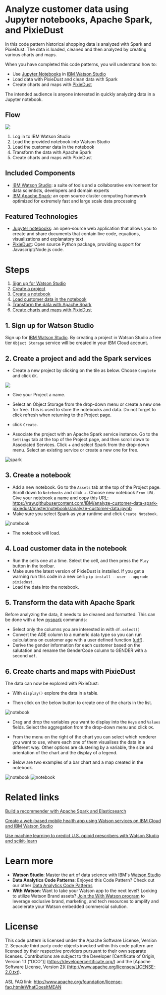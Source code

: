 # Analyze customer data using Jupyter notebooks, Apache Spark, and PixieDust

In this code pattern historical shopping data is analyzed with Spark and PixieDust. The data is loaded, cleaned and then analyzed by creating various charts and maps. 

When you have completed this code patterns, you will understand how to:

* Use [Jupyter Notebooks](http://jupyter.org/) in [IBM Watson Studio](https://dataplatform.ibm.com/)
* Load data with PixieDust and clean data with Spark
* Create charts and maps with [PixieDust](https://github.com/pixiedust/pixiedust)

The intended audience is anyone interested in quickly analyzing data in a Jupyter notebook.

## Flow

![](doc/source/images/flow_diagram.png)

1. Log in to IBM Watson Studio
1. Load the provided notebook into Watson Studio
1. Load the customer data in the notebook
1. Transform the data with Apache Spark
1. Create charts and maps with PixieDust

## Included Components
* [IBM Watson Studio](https://console.bluemix.net/catalog/services/watson-studio): a suite of tools and a collaborative environment for data scientists, developers and domain experts
* [IBM Apache Spark](https://console.ng.bluemix.net/catalog/services/apache-spark): an open source cluster computing framework optimized for extremely fast and large scale data processing

## Featured Technologies
* [Jupyter notebooks](http://jupyter.org/): an open-source web application that allows you to create and share documents that contain live code, equations, visualizations and explanatory text
* [PixieDust](https://github.com/pixiedust/pixiedust): Open source Python package, providing support for Javascript/Node.js code.

# Steps

1. [Sign up for Watson Studio](#1-sign-up-for-watson-studio)
1. [Create a project](#2-create-a-project)
1. [Create a notebook](#3-create-the-notebook)
1. [Load customer data in the notebook](#4-load-customer-data)
1. [Transform the data with Apache Spark](#5-transform-data)
1. [Create charts and maps with PixieDust](#6-create-charts)

## 1. Sign up for Watson Studio

Sign up for [IBM Watson Studio](https://dataplatform.ibm.com). By creating a project in Watson Studio a free tier ``Object Storage`` service will be created in your IBM Cloud account.

## 2. Create a project and add the Spark services

* Create a new project by clicking on the tile as below. Choose `Complete` and click `OK`. 
 
![](doc/source/images/new_project.png)
 
* Give your Project a name.
* Select an Object Storage from the drop-down menu or create a new one for free. This is used to store the notebooks and data. Do not forget to click refresh when returning to the Project page.
* click `Create`.  
 
* Associate the project with an Apache Spark service instance. Go to the `Settings` tab at the top of the Project page, and then scroll down to Associated Services. Click + and select Spark from the drop-down menu. Select an existing service or create a new one for free.
 
![spark](doc/source/images/add_spark.png)

## 3. Create a notebook

* Add a new notebook. Go to the `Assets` tab at the top of the Project page. Scroll down to `Notebooks` and click +. Choose new notebook `From URL`. Give your notebook a name and copy this URL: 
https://raw.githubusercontent.com/IBM/analyze-customer-data-spark-pixiedust/master/notebooks/analyze-customer-data.ipynb
* Make sure you select Spark as your runtime and click `Create Notebook`.
 
![notebook](doc/source/images/new_notebook.png)
 
* The notebook will load. 
 
## 4. Load customer data in the notebook

* Run the cells one at a time. Select the cell, and then press the `Play` button in the toolbar.
* Make sure the latest version of PixieDust is installed. If you get a warning run this code in a new cell: `pip install --user --upgrade pixiedust`.
* Load the data into the notebook.

## 5. Transform the data with Apache Spark

Before analyzing the data, it needs to be cleaned and formatted. This can be done with a few [pyspark](https://spark.apache.org/docs/latest/api/python/index.html) commands:

* Select only the columns you are interested in with `df.select()`
* Convert the AGE column to a numeric data type so you can run calculations on customer age with a user defined function ([udf](https://spark.apache.org/docs/latest/api/python/pyspark.sql.html?highlight=udf#pyspark.sql.functions.udf)).
* Derive the gender information for each customer based on the salutation and rename the GenderCode column to GENDER with a second `udf`.

## 6. Create charts and maps with PixieDust

The data can now be explored with PixieDust:

* With `display()` explore the data in a table.

* Then click on the below button to create one of the charts in the list.

![notebook](doc/source/images/display.png)

* Drag and drop the variables you want to display into the `Keys` and `Values` fields. Select the aggregation from the drop-down menu and click `OK`.

* From the menu on the right of the chart you can select which renderer you want to use, where each one of them visualises the data in a different way. Other options are clustering by a variable, the size and orientation of the chart and the display of a legend. 

* Below are two examples of a bar chart and a map created in the notebook.

![notebook](doc/source/images/chart_histogram.png)
![notebook](doc/source/images/chart_map.png)


# Related links
[Build a recommender with Apache Spark and Elasticsearch](https://developer.ibm.com/code/patterns/build-a-recommender-with-apache-spark-and-elasticsearch/)

[Create a web-based mobile health app using Watson services on IBM Cloud and IBM Watson Studio](https://developer.ibm.com/code/patterns/develop-web-based-mobile-health-app-uses-machine-learning/)

[Use machine learning to predict U.S. opioid prescribers with Watson Studio and scikit-learn](https://developer.ibm.com/code/patterns/analyze-open-medical-data-sets-to-gain-insights/)

# Learn more
* **Watson Studio**: Master the art of data science with IBM's [Watson Studio](https://datascience.ibm.com/)
* **Data Analytics Code Patterns**: Enjoyed this Code Pattern? Check out our other [Data Analytics Code Patterns](https://developer.ibm.com/code/technologies/data-science/)
* **With Watson**: Want to take your Watson app to the next level? Looking to utilize Watson Brand assets? [Join the With Watson program](https://www.ibm.com/watson/with-watson/) to leverage exclusive brand, marketing, and tech resources to amplify and accelerate your Watson embedded commercial solution.

# License

This code pattern is licensed under the Apache Software License, Version 2. Separate third party code objects invoked within this code pattern are licensed by their respective providers pursuant to their own separate licenses. Contributions are subject to the Developer [Certificate of Origin, Version 1.1 (“DCO”)] (https://developercertificate.org/) and the [Apache Software License, Version 2]( (http://www.apache.org/licenses/LICENSE-2.0.txt).

ASL FAQ link: http://www.apache.org/foundation/license-faq.html#WhatDoesItMEAN